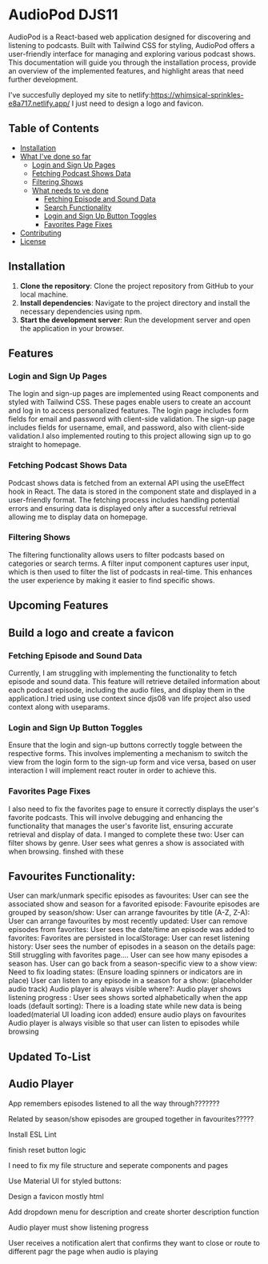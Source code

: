 # AudioPod DJS11

AudioPod is a React-based web application designed for discovering and listening to podcasts. Built with Tailwind CSS for styling, AudioPod offers a user-friendly interface for managing and exploring various podcast shows. This documentation will guide you through the installation process, provide an overview of the implemented features, and highlight areas that need further development.

I've succesfully deployed my site to netlify:https://whimsical-sprinkles-e8a717.netlify.app/ I just need to design a logo and favicon.

## Table of Contents
- [Installation](#installation)
- [What I've done so far](#features)
  - [Login and Sign Up Pages](#login-and-sign-up-pages)
  - [Fetching Podcast Shows Data](#fetching-podcast-shows-data)
  - [Filtering Shows](#filtering-shows)
  - [What needs to ve done](#upcoming-features)
    - [Fetching Episode and Sound Data](#fetching-episode-and-sound-data)
    - [Search Functionality](#search-functionality)
    - [Login and Sign Up Button Toggles](#login-and-sign-up-button-toggles)
    - [Favorites Page Fixes](#favorites-page-fixes)
- [Contributing](#contributing)
- [License](#license)

## Installation

1. **Clone the repository**: Clone the project repository from GitHub to your local machine.
2. **Install dependencies**: Navigate to the project directory and install the necessary dependencies using npm.
3. **Start the development server**: Run the development server and open the application in your browser.

## Features

### Login and Sign Up Pages

The login and sign-up pages are implemented using React components and styled with Tailwind CSS. These pages enable users to create an account and log in to access personalized features. The login page includes form fields for email and password with client-side validation. The sign-up page includes fields for username, email, and password, also with client-side validation.I also implemented routing to this project allowing sign up to go straight to homepage.

### Fetching Podcast Shows Data

Podcast shows data is fetched from an external API using the useEffect hook in React. The data is stored in the component state and displayed in a user-friendly format. The fetching process includes handling potential errors and ensuring data is displayed only after a successful retrieval allowing me to display data on homepage.

### Filtering Shows

The filtering functionality allows users to filter podcasts based on categories or search terms. A filter input component captures user input, which is then used to filter the list of podcasts in real-time. This enhances the user experience by making it easier to find specific shows.

## Upcoming Features
## Build a logo and create a favicon


### Fetching Episode and Sound Data

Currently, I am struggling with implementing the functionality to fetch episode and sound data. This feature will retrieve detailed information about each podcast episode, including the audio files, and display them in the application.I tried using use context since djs08 van life project also used context along with useparams.

### Login and Sign Up Button Toggles

Ensure that the login and sign-up buttons correctly toggle between the respective forms. This involves implementing a mechanism to switch the view from the login form to the sign-up form and vice versa, based on user interaction I will implement react router in order to achieve this.

### Favorites Page Fixes

I also need to fix the favorites page to ensure it correctly displays the user's favorite podcasts. This will involve debugging and enhancing the functionality that manages the user's favorite list, ensuring accurate retrieval and display of data.
I manged to complete these two:
User can filter shows by genre.
User sees what genres a show is associated with when browsing.
finshed with these
## Favourites Functionality:
User can mark/unmark specific episodes as favourites:
User can see the associated show and season for a favorited episode:
Favourite episodes are grouped by season/show:
User can arrange favourites by title (A-Z, Z-A):
User can arrange favourites by most recently updated:
User can remove episodes from favorites:
User sees the date/time an episode was added to favorites:
Favorites are persisted in localStorage:
User can reset listening history:
User sees the number of episodes in a season on the details page:
Still struggling with favorites page....
User can see how many episodes a season has.
User can go back from a season-specific view to a show view:
Need to fix loading states: (Ensure loading spinners or indicators are in place)
User can listen to any episode in a season for a show: (placeholder audio track)
Audio player is always visible where?:
Audio player shows listening progress :
User sees shows sorted alphabetically when the app loads (default sorting):
There is a loading state while new data is being loaded(material UI loading icon added)
ensure audio plays on favourites
Audio player is always visible so that user can listen to episodes while browsing	


## Updated To-List

## Audio Player
App remembers episodes listened to all the way through???????

Related by season/show episodes are grouped together in favourites?????

Install ESL Lint

finish reset button logic

I need to fix my file structure and seperate components and pages

Use Material UI for styled buttons:

Design a favicon mostly html

Add dropdown menu for description and 
create shorter description function

Audio player must show listening progress	

User receives a notification  alert that confirms they want to close or route to different pagr the page when audio is playing

